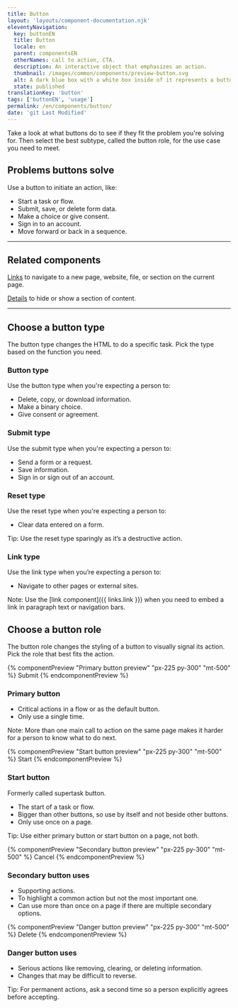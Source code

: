 ```yaml
---
title: Button
layout: 'layouts/component-documentation.njk'
eleventyNavigation:
  key: buttonEN
  title: Button
  locale: en
  parent: componentsEN
  otherNames: call to action, CTA.
  description: An interactive object that emphasizes an action.
  thumbnail: /images/common/components/preview-button.svg
  alt: A dark blue box with a white box inside of it represents a button with a label.
  state: published
translationKey: 'button'
tags: ['buttonEN', 'usage']
permalink: /en/components/button/
date: 'git Last Modified'
---
```


Take a look at what buttons do to see if they fit the problem you're solving for. Then select the best subtype, called the button role, for the use case you need to meet.

## Problems buttons solve

Use a button to initiate an action, like:

- Start a task or flow.
- Submit, save, or delete form data.
- Make a choice or give consent.
- Sign in to an account.
- Move forward or back in a sequence.

<hr/>

## Related components

<a href="{{ links.link }}">Links</a> to navigate to a new page, website, file, or section on the current page.

<a href="{{ links.details }}">Details</a> to hide or show a section of content.

<hr class="mt-600"/>

## Choose a button type

The button type changes the HTML to do a specific task. Pick the type based on the function you need.

### Button type

Use the button type when you're expecting a person to:

- Delete, copy, or download information.
- Make a binary choice.
- Give consent or agreement.

### Submit type

Use the submit type when you're expecting a person to:

- Send a form or a request.
- Save information.
- Sign in or sign out of an account.

### Reset type

Use the reset type when you're expecting a person to:

- Clear data entered on a form.

Tip: Use the reset type sparingly as it’s a destructive action.

### Link type

Use the link type when you’re expecting a person to:

- Navigate to other pages or external sites.

Note: Use the [link component]({{ links.link }}) when you need to embed a link in paragraph text or navigation bars.

## Choose a button role

The button role changes the styling of a button to visually signal its action. Pick the role that best fits the action.

<div class="remove-empty-p">
<gcds-grid columns="1fr" columns-tablet="1fr 2fr" align-items="start">
  {% componentPreview "Primary button preview" "px-225 py-300" "mt-500" %}
  <gcds-button button-role="primary">Submit</gcds-button>
  {% endcomponentPreview %}
  <div>
    <h3>Primary button</h3>
    <ul class="list-disc mb-300">
      <li>Critical actions in a flow or as the default button.</li>
      <li>Only use a single time.</li>
    </ul>
    <p>Note: More than one main call to action on the same page makes it harder for a person to know what to do next.</p>
  </div>

  {% componentPreview "Start button preview" "px-225 py-300" "mt-500" %}
  <gcds-button button-role="start">Start</gcds-button>
  {% endcomponentPreview %}
  <div>
    <h3>Start button</h3>
    <p>Formerly called supertask button.</p>
    <ul class="list-disc mb-300">
      <li>The start of a task or flow.</li>
      <li>Bigger than other buttons, so use by itself and not beside other buttons.</li>
      <li>Only use once on a page.</li>
    </ul>
    <p>Tip: Use either primary button or start button on a page, not both. </p>
  </div>

  {% componentPreview "Secondary button preview" "px-225 py-300" "mt-500" %}
  <gcds-button button-role="secondary">Cancel</gcds-button>
  {% endcomponentPreview %}
  <div>
    <h3>Secondary button uses</h3>
    <ul class="list-disc mb-300">
      <li>Supporting actions.</li>
      <li>To highlight a common action but not the most important one.</li>
      <li>Can use more than once on a page if there are multiple secondary options.</li>
    </ul>
  </div>

  {% componentPreview "Danger button preview" "px-225 py-300" "mt-500" %}
  <gcds-button button-role="danger">Delete</gcds-button>
  {% endcomponentPreview %}
  <div>
    <h3>Danger button uses</h3>
    <ul class="list-disc mb-300">
      <li>Serious actions like removing, clearing, or deleting information.</li>
      <li>Changes that may be difficult to reverse.</li>
    </ul>
    <p>Tip: For permanent actions, ask a second time so a person explicitly agrees before accepting.</p>
  </div>
</gcds-grid>
</div>
